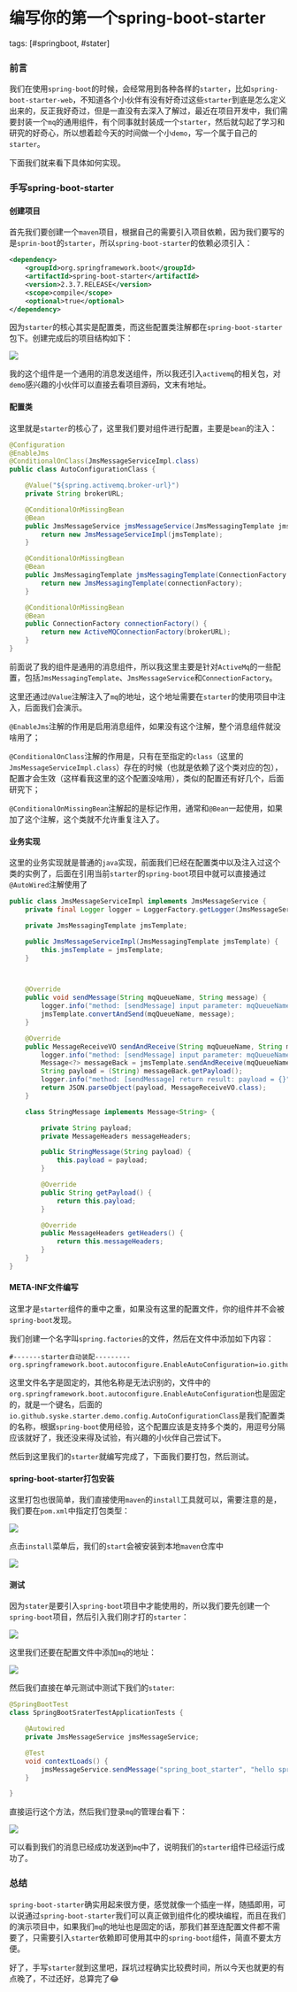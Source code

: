 # 编写你的第一个spring-boot-starter
tags: [#springboot, #stater]

### 前言

我们在使用`spring-boot`的时候，会经常用到各种各样的`starter`，比如`spring-boot-starter-web`，不知道各个小伙伴有没有好奇过这些`starter`到底是怎么定义出来的，反正我好奇过，但是一直没有去深入了解过，最近在项目开发中，我们需要封装一个`mq`的通用组件，有个同事就封装成一个`starter`，然后就勾起了学习和研究的好奇心，所以想着趁今天的时间做一个小`demo`，写一个属于自己的`starter`。

下面我们就来看下具体如何实现。

### 手写spring-boot-starter

#### 创建项目

首先我们要创建一个`maven`项目，根据自己的需要引入项目依赖，因为我们要写的是`sprin-boot`的`starter`，所以`spring-boot-starter`的依赖必须引入：

```xml
<dependency>
    <groupId>org.springframework.boot</groupId>
    <artifactId>spring-boot-starter</artifactId>
    <version>2.3.7.RELEASE</version>
    <scope>compile</scope>
    <optional>true</optional>
</dependency>
```

因为`starter`的核心其实是配置类，而这些配置类注解都在`spring-boot-starter`包下。创建完成后的项目结构如下：

![](https://gitee.com/sysker/picBed/raw/master/20210718180009.png)

我的这个组件是一个通用的消息发送组件，所以我还引入`activemq`的相关包，对`demo`感兴趣的小伙伴可以直接去看项目源码，文末有地址。

#### 配置类

这里就是`starter`的核心了，这里我们要对组件进行配置，主要是`bean`的注入：

```java
@Configuration
@EnableJms
@ConditionalOnClass(JmsMessageServiceImpl.class)
public class AutoConfigurationClass {

    @Value("${spring.activemq.broker-url}")
    private String brokerURL;

    @ConditionalOnMissingBean
    @Bean
    public JmsMessageService jmsMessageService(JmsMessagingTemplate jmsTemplate){
        return new JmsMessageServiceImpl(jmsTemplate);
    }

    @ConditionalOnMissingBean
    @Bean
    public JmsMessagingTemplate jmsMessagingTemplate(ConnectionFactory connectionFactory) {
        return new JmsMessagingTemplate(connectionFactory);
    }

    @ConditionalOnMissingBean
    @Bean
    public ConnectionFactory connectionFactory() {
        return new ActiveMQConnectionFactory(brokerURL);
    }
}
```

前面说了我的组件是通用的消息组件，所以我这里主要是针对`ActiveMq`的一些配置，包括`JmsMessagingTemplate`、`JmsMessageService`和`ConnectionFactory`。

这里还通过`@Value`注解注入了`mq`的地址，这个地址需要在`starter`的使用项目中注入，后面我们会演示。

`@EnableJms`注解的作用是启用消息组件，如果没有这个注解，整个消息组件就没啥用了；

`@ConditionalOnClass`注解的作用是，只有在至指定的`class`（这里的`JmsMessageServiceImpl.class`）存在的时候（也就是依赖了这个类对应的包），配置才会生效（这样看我这里的这个配置没啥用），类似的配置还有好几个，后面研究下；

`@ConditionalOnMissingBean`注解起的是标记作用，通常和`@Bean`一起使用，如果加了这个注解，这个类就不允许重复注入了。

#### 业务实现

这里的业务实现就是普通的`java`实现，前面我们已经在配置类中以及注入过这个类的实例了，后面在引用当前`starter`的`spring-boot`项目中就可以直接通过`@AutoWired`注解使用了

```java
public class JmsMessageServiceImpl implements JmsMessageService {
    private final Logger logger = LoggerFactory.getLogger(JmsMessageServiceImpl.class);

    private JmsMessagingTemplate jmsTemplate;

    public JmsMessageServiceImpl(JmsMessagingTemplate jmsTemplate) {
        this.jmsTemplate = jmsTemplate;
    }



    @Override
    public void sendMessage(String mqQueueName, String message) {
        logger.info("method: [sendMessage] input parameter: mqQueueName = {}， message = {}", mqQueueName, message);
        jmsTemplate.convertAndSend(mqQueueName, message);
    }

    @Override
    public MessageReceiveVO sendAndReceive(String mqQueueName, String message) {
        logger.info("method: [sendMessage] input parameter: mqQueueName = {}， message = {}", mqQueueName, message);
        Message<?> messageBack = jmsTemplate.sendAndReceive(mqQueueName, new StringMessage(message));
        String payload = (String) messageBack.getPayload();
        logger.info("method: [sendMessage] return result: payload = {}", payload);
        return JSON.parseObject(payload, MessageReceiveVO.class);
    }

    class StringMessage implements Message<String> {

        private String payload;
        private MessageHeaders messageHeaders;

        public StringMessage(String payload) {
            this.payload = payload;
        }

        @Override
        public String getPayload() {
            return this.payload;
        }

        @Override
        public MessageHeaders getHeaders() {
            return this.messageHeaders;
        }
    }
}
```

#### META-INF文件编写

这里才是`starter`组件的重中之重，如果没有这里的配置文件，你的组件并不会被`spring-boot`发现。

我们创建一个名字叫`spring.factories`的文件，然后在文件中添加如下内容：

```properties
#-------starter自动装配---------
org.springframework.boot.autoconfigure.EnableAutoConfiguration=io.github.syske.starter.demo.config.AutoConfigurationClass
```

这里文件名字是固定的，其他名称是无法识别的，文件中的`org.springframework.boot.autoconfigure.EnableAutoConfiguration`也是固定的，就是一个键名，后面的`io.github.syske.starter.demo.config.AutoConfigurationClass`是我们配置类的名称，根据`spring-boot`使用经验，这个配置应该是支持多个类的，用逗号分隔应该就好了，我还没来得及试验，有兴趣的小伙伴自己尝试下。

然后到这里我们的`starter`就编写完成了，下面我们要打包，然后测试。

#### spring-boot-starter打包安装

这里打包也很简单，我们直接使用`maven`的`install`工具就可以，需要注意的是，我们要在`pom.xml`中指定打包类型：

![](https://gitee.com/sysker/picBed/raw/master/20210718183419.png)

点击`install`菜单后，我们的`start`会被安装到本地`maven`仓库中

![](https://gitee.com/sysker/picBed/raw/master/20210718183519.png)

#### 测试

因为`stater`是要引入`spring-boot`项目中才能使用的，所以我们要先创建一个`spring-boot`项目，然后引入我们刚才打的`starter`：

![](https://gitee.com/sysker/picBed/raw/master/20210718183957.png)

这里我们还要在配置文件中添加`mq`的地址：

![](https://gitee.com/sysker/picBed/raw/master/20210718184227.png)

然后我们直接在单元测试中测试下我们的`stater`:

```java
@SpringBootTest
class SpringBootSraterTestApplicationTests {

    @Autowired
    private JmsMessageService jmsMessageService;

    @Test
    void contextLoads() {
        jmsMessageService.sendMessage("spring_boot_starter", "hello spring-boot-start");
    }

}
```

直接运行这个方法，然后我们登录`mq`的管理台看下：

![](https://gitee.com/sysker/picBed/raw/master/20210718184502.png)

可以看到我们的消息已经成功发送到`mq`中了，说明我们的`starter`组件已经运行成功了。

### 总结

`spring-boot-starter`确实用起来很方便，感觉就像一个插座一样，随插即用，可以说通过`spring-boot-starter`我们可以真正做到组件化的模块编程，而且在我们的演示项目中，如果我们`mq`的地址也是固定的话，那我们甚至连配置文件都不需要了，只需要引入`starter`依赖即可使用其中的`spring-boot`组件，简直不要太方便。

好了，手写`starter`就到这里吧，踩坑过程确实比较费时间，所以今天也就更的有点晚了，不过还好，总算完了😂